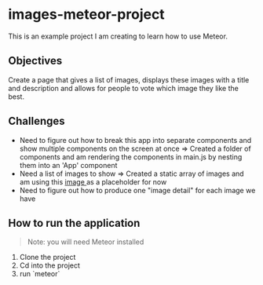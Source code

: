# images-meteor-project
This is an example project I am creating to learn how to use Meteor.
## Objectives
Create a page that gives a list of images, displays these images with a title and description and allows for people to vote which image they like the best.
## Challenges
<ul>
  <li>
    Need to figure out how to break this app into separate components and show multiple components on the screen at once => Created a folder of components and am rendering the components in main.js by nesting them into an 'App' component
  </li>
  <li>
    Need a list of images to show => Created a static array of images and am using this <a href = "http://dummyimage.com/600x400">image </a> as a placeholder for now
  </li>
  <li> Need to figure out how to produce one "image detail" for each image we have
  </li>
</ul>

## How to run the application

>Note: you will need Meteor installed

<ol>
  <li>
    Clone the project
  </li>
  <li>
    Cd into the project
  </li>
  <li>
    run `meteor`
